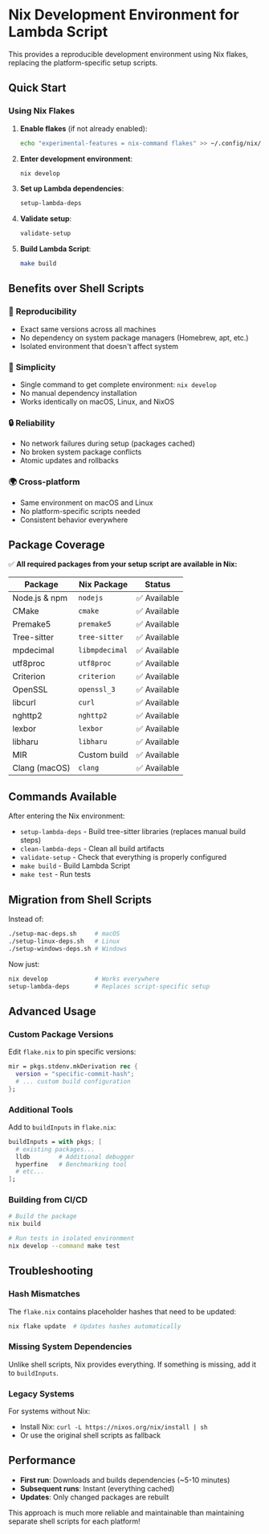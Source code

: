 # Nix Development Environment for Lambda Script

This provides a reproducible development environment using Nix flakes, replacing the platform-specific setup scripts.

## Quick Start

### Using Nix Flakes

1. **Enable flakes** (if not already enabled):
   ```bash
   echo "experimental-features = nix-command flakes" >> ~/.config/nix/nix.conf
   ```

2. **Enter development environment**:
   ```bash
   nix develop
   ```

3. **Set up Lambda dependencies**:
   ```bash
   setup-lambda-deps
   ```

4. **Validate setup**:
   ```bash
   validate-setup
   ```

5. **Build Lambda Script**:
   ```bash
   make build
   ```

## Benefits over Shell Scripts

### 🎯 **Reproducibility**
- Exact same versions across all machines
- No dependency on system package managers (Homebrew, apt, etc.)
- Isolated environment that doesn't affect system

### 🚀 **Simplicity**
- Single command to get complete environment: `nix develop`
- No manual dependency installation
- Works identically on macOS, Linux, and NixOS

### 🔒 **Reliability** 
- No network failures during setup (packages cached)
- No broken system package conflicts
- Atomic updates and rollbacks

### 🌍 **Cross-platform**
- Same environment on macOS and Linux
- No platform-specific scripts needed
- Consistent behavior everywhere

## Package Coverage

✅ **All required packages from your setup script are available in Nix:**

| Package | Nix Package | Status |
|---------|-------------|--------|
| Node.js & npm | `nodejs` | ✅ Available |
| CMake | `cmake` | ✅ Available |
| Premake5 | `premake5` | ✅ Available |
| Tree-sitter | `tree-sitter` | ✅ Available |
| mpdecimal | `libmpdecimal` | ✅ Available |
| utf8proc | `utf8proc` | ✅ Available |
| Criterion | `criterion` | ✅ Available |
| OpenSSL | `openssl_3` | ✅ Available |
| libcurl | `curl` | ✅ Available |
| nghttp2 | `nghttp2` | ✅ Available |
| lexbor | `lexbor` | ✅ Available |
| libharu | `libharu` | ✅ Available |
| MIR | Custom build | ✅ Available |
| Clang (macOS) | `clang` | ✅ Available |

## Commands Available

After entering the Nix environment:

- `setup-lambda-deps` - Build tree-sitter libraries (replaces manual build steps)
- `clean-lambda-deps` - Clean all build artifacts  
- `validate-setup` - Check that everything is properly configured
- `make build` - Build Lambda Script
- `make test` - Run tests

## Migration from Shell Scripts

Instead of:
```bash
./setup-mac-deps.sh     # macOS
./setup-linux-deps.sh   # Linux  
./setup-windows-deps.sh # Windows
```

Now just:
```bash
nix develop             # Works everywhere
setup-lambda-deps       # Replaces script-specific setup
```

## Advanced Usage

### Custom Package Versions

Edit `flake.nix` to pin specific versions:
```nix
mir = pkgs.stdenv.mkDerivation rec {
  version = "specific-commit-hash";
  # ... custom build configuration
};
```

### Additional Tools

Add to `buildInputs` in `flake.nix`:
```nix
buildInputs = with pkgs; [
  # existing packages...
  lldb        # Additional debugger
  hyperfine   # Benchmarking tool
  # etc...
];
```

### Building from CI/CD

```bash
# Build the package
nix build

# Run tests in isolated environment  
nix develop --command make test
```

## Troubleshooting

### Hash Mismatches
The `flake.nix` contains placeholder hashes that need to be updated:
```bash
nix flake update  # Updates hashes automatically
```

### Missing System Dependencies
Unlike shell scripts, Nix provides everything. If something is missing, add it to `buildInputs`.

### Legacy Systems
For systems without Nix:
- Install Nix: `curl -L https://nixos.org/nix/install | sh`
- Or use the original shell scripts as fallback

## Performance

- **First run**: Downloads and builds dependencies (~5-10 minutes)
- **Subsequent runs**: Instant (everything cached)
- **Updates**: Only changed packages are rebuilt

This approach is much more reliable and maintainable than maintaining separate shell scripts for each platform!